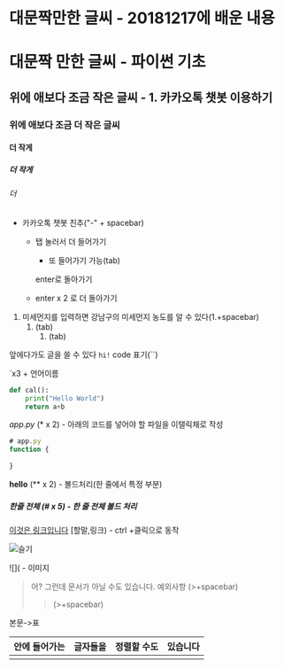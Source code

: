 # 대문짝만한 글씨 - 20181217에 배운 내용

# 대문짝 만한 글씨 - 파이썬 기초

## 위에 애보다 조금 작은 글씨 - 1. 카카오톡 챗봇 이용하기

### 위에 애보다 조금 더 작은 글씨

#### 더 작게

##### 더 작게

###### 더

#####

- 카카오톡 챗봇 친추("-" + spacebar)

  - 탭 눌러서 더 들어가기

    - 또 들어가기 가능(tab)

    enter로 돌아가기

  - enter x 2 로 더 돌아가기



1. 미세먼지를 입력하면 강남구의 미세먼지 농도를 알 수 있다(1.+spacebar)
   1. (tab)
      1. (tab)



앞에다가도 글을 쓸 수 있다 `hi!`  code 표기(``)

`x3 + 언어이름

```python
def cal():
    print("Hello World")
    return a+b
```



*app.py* (* x 2) - 아래의 코드를 넣어야 할 파일을 이탤릭채로 작성

```javascript
# app.py
function {
    
}
```



**hello** (** x 2) - 볼드처리(한 줄에서 특정 부분)

##### 한줄 전체 (# x 5) - 한 줄 전체 볼드 처리

[이것은 링크입니다](https://www.naver.com) [할말,링크) - ctrl +클릭으로 동작

![슬기](https://t1.daumcdn.net/cfile/tistory/2253CF3E58A403A30D)

![]( - 이미지



> 어? 그런데 문서가 아닐 수도 있습니다. 예외사항 (>+spacebar)
>
> > (>+spacebar)
> >
> > >



본문->표

| 안에 들어가는 | 글자들을 | 정렬할 수도 | 있습니다 |
| :-----------: | :------: | :---------: | :------: |
|               |          |             |          |

